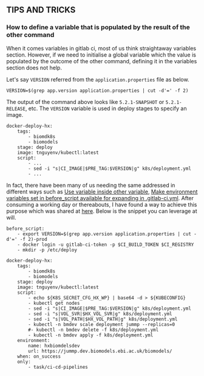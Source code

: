 ## TIPS AND TRICKS ## 

### How to define a variable that is populated by the result of the other command ###

When it comes variables in gitlab ci, most of us think straightaway variables section. However, if we need to initialise a global variable which the value is populated by the outcome of the other command, defining it in the variables section does not help.

Let's say `VERSION` referred from the `application.properties` file as below.

```
VERSION=$(grep app.version application.properties | cut -d'=' -f 2)
```
The output of the command above looks like `5.2.1-SNAPSHOT` or `5.2.1-RELEASE`, etc. The `VERSION` variable is used in deploy stages to specify an image.

```
docker-deploy-hx:
    tags:
        - biomdk8s
        - biomodels
    stage: deploy
    image: tnguyenv/kubectl:latest
    script:
        - ...
        - sed -i "s|CI_IMAGE|$PRE_TAG:$VERSION|g" k8s/deployment.yml
        - ...
```
In fact, there have been many of us needing the same addressed in different ways such as [Use variable inside other variable](https://gitlab.com/gitlab-org/gitlab-runner/-/issues/1809), [Make environment variables set in before_script available for expanding in .gitlab-ci.yml](https://gitlab.com/gitlab-org/gitlab-runner/-/issues/6400). After consuming a working day or thereabouts, I have found a way to achieve this purpose which was shared at [here](https://gitlab.com/gitlab-org/gitlab-runner/-/issues/1809#note_99891354). Below is the snippet you can leverage at will.

```
before_script:
    - export VERSION=$(grep app.version application.properties | cut -d'=' -f 2)-prod
    - docker login -u gitlab-ci-token -p $CI_BUILD_TOKEN $CI_REGISTRY
    - mkdir -p /etc/deploy

docker-deploy-hx:
    tags:
        - biomdk8s
        - biomodels
    stage: deploy
    image: tnguyenv/kubectl:latest
    script:
        - echo ${K8S_SECRET_CFG_HX_WP} | base64 -d > ${KUBECONFIG}
        - kubectl get nodes
        - sed -i "s|CI_IMAGE|$PRE_TAG:$VERSION|g" k8s/deployment.yml
        - sed -i "s|VOL_SVR|$HX_VOL_SVR|g" k8s/deployment.yml
        - sed -i "s|VOL_PATH|$HX_VOL_PATH|g" k8s/deployment.yml
        - kubectl -n bmdev scale deployment jummp --replicas=0
        #- kubectl -n bmdev delete -f k8s/deployment.yml
        - kubectl -n bmdev apply -f k8s/deployment.yml
    environment:
        name: hxbiomdelsdev
        url: https://jummp.dev.biomodels.ebi.ac.uk/biomodels/
    when: on_success
    only:
        - task/ci-cd-pipelines
```
